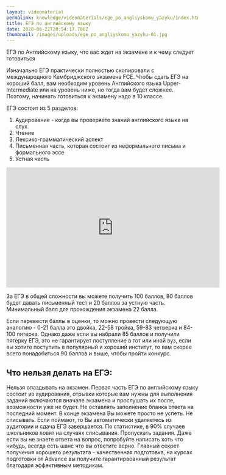 ```yaml
---
layout: videomaterial
permalink: knowledge/videomaterials/ege_po_angliyskomu_yazyku/index.html
title: ЕГЭ по английскому языку
date: 2020-06-22T20:54:17.706Z
thumbnail: /images/uploads/ege_po_angliyskomu_yazyku-01.jpg
---
```

ЕГЭ по Английскому языку, что вас ждет на экзамене и к чему следует готовиться

Изначально ЕГЭ практически полностью скопировали с международного Кембриджского экзамена FCE. Чтобы сдать ЕГЭ на хороший балл, вам необходим уровень Английского языка Upper-Intermediate или на уровень ниже, но тогда вам будет сложнее. Поэтому, начинать готовиться к экзамену надо в 10 классе.

ЕГЭ состоит из 5 разделов:

1. Аудирование - когда вы проверяете знаний английского языка на слух
2. Чтение
3. Лексико-грамматический аспект
4. Письменная часть, которая состоит из неформального письма и формального эссе
5. Устная часть

<iframe width="560" height="315" src="https://www.youtube.com/embed/Seim1YSoVsU" frameborder="0" allow="accelerometer; autoplay; encrypted-media; gyroscope; picture-in-picture" allowfullscreen></iframe>

За ЕГЭ в общей сложности вы можете получить 100 баллов, 80 баллов будет давать письменный тест и 20 баллов за устную часть. Минимальный балл для прохождения экзамена 22 балла.

Если перевести баллы в оценки, то можно провести следующую аналогию - 0-21 балла это двойка, 22-58 тройка, 59-83 четверка и 84-100 пятерка. Однако даже если вы набрали 85 баллов и получили пятерку ЕГЭ, это не гарантирует поступление в тот или иной вуз, если вы хотите поступить в популярный и хороший институт, то вам скорее всего понадобиться 90 баллов и выше, чтобы пройти конкурс.

## Что нельзя делать на ЕГЭ:

Нельзя опаздывать на экзамен. Первая часть ЕГЭ по английскому языку состоит из аудирования, отрывки которые вам нужны для выполнения заданий включаются вначале экзамена и прослушать их после, возможности уже не будет.
Не оставлять заполнение бланка ответа на последний момент. В конце экзамена Вы можете просто не успеть.
Не списывать. Если поймают, то Вы автоматически удаляетесь из аудитории и сдача ЕГЭ завершается. По статистике, в 90% случаев школьников ловят на случаях списывания.
Пропускать задания. Даже если вы не знаете ответа на вопрос, попробуйте написать хоть что нибудь, всегда есть шанс что вы ответите верно.
Главный секрет получения хорошего результата - качественная подготовка, на курсах подготовки от Advance вы получите гарантирвоанный результат благодаря эффективным методикам.